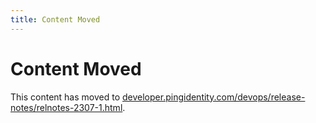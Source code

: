 ```yaml
---
title: Content Moved
---
```

# Content Moved

This content has moved to [developer.pingidentity.com/devops/release-notes/relnotes-2307-1.html](https://developer.pingidentity.com/devops/release-notes/relnotes-2307-1.html).
